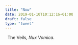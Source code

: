 ```yaml
---
title: "Now"
date: 2019-01-10T10:12:16+01:00
draft: false
type: "tweet"
---
```

<a href="https://itunes.apple.com/fr/album/nux-vomica/259943206" type="application/rss+xml" class="iconfont icon-music" title="rss"></a> &nbsp; The Veils, *Nux Vomica*.


